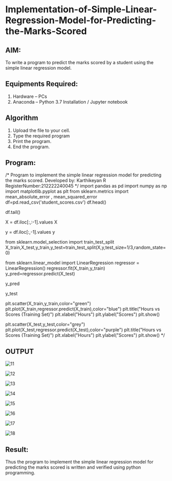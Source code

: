 # Implementation-of-Simple-Linear-Regression-Model-for-Predicting-the-Marks-Scored

## AIM:
To write a program to predict the marks scored by a student using the simple linear regression model.

## Equipments Required:
1. Hardware – PCs
2. Anaconda – Python 3.7 Installation / Jupyter notebook

## Algorithm
1. Upload the file to your cell. 
2. Type the required program
3. Print the program.
4. End the program.

## Program:
/*
Program to implement the simple linear regression model for predicting the marks scored.
Developed by: Karthikeyan R
RegisterNumber:212222240045
*/
import pandas as pd
import numpy as np
import matplotlib.pyplot as plt
from sklearn.metrics import mean_absolute_error , mean_squared_error
df=pd.read_csv('student_scores.csv')
df.head()

df.tail()

X = df.iloc[:,:-1].values
X

y = df.iloc[:,-1].values
y

from sklearn.model_selection import train_test_split
X_train,X_test,y_train,y_test=train_test_split(X,y,test_size=1/3,random_state=0)

from sklearn.linear_model import LinearRegression
regressor = LinearRegression()
regressor.fit(X_train,y_train)
y_pred=regressor.predict(X_test)

y_pred

y_test

plt.scatter(X_train,y_train,color="green")
plt.plot(X_train,regressor.predict(X_train),color="blue")
plt.title("Hours vs Scores (Training Set)")
plt.xlabel("Hours")
plt.ylabel("Scores")
plt.show()

plt.scatter(X_test,y_test,color="grey")
plt.plot(X_test,regressor.predict(X_test),color="purple")
plt.title("Hours vs Scores (Training Set)")
plt.xlabel("Hours")
plt.ylabel("Scores")
plt.show()
*/
## OUTPUT
![11](https://user-images.githubusercontent.com/119421232/232498547-60f23e51-aadd-41d4-b892-a7b3ace5a715.png)

![12](https://user-images.githubusercontent.com/119421232/232498639-eda73573-0162-444d-aa87-a00bb17c6f4f.png)

![13](https://user-images.githubusercontent.com/119421232/232498716-7e5001bf-75e2-4b49-b129-b102d2859999.png)

![14](https://user-images.githubusercontent.com/119421232/232498785-8efc999d-cfd8-4331-bd4a-358a6426956c.png)

![15](https://user-images.githubusercontent.com/119421232/232498870-187521cf-1ede-43e1-b082-69e036937b0d.png)

![16](https://user-images.githubusercontent.com/119421232/232498963-44ab65a5-7ce7-4580-9b8f-ef755247b278.png)

![17](https://user-images.githubusercontent.com/119421232/232500238-d1e1c28e-c34c-4023-8f65-fabf23892222.png)

![18](https://user-images.githubusercontent.com/119421232/232500298-0d76ade9-105f-46bb-888e-0870f90fd9e9.png)


## Result:
Thus the program to implement the simple linear regression model for predicting the marks scored is written and verified using python programming.
